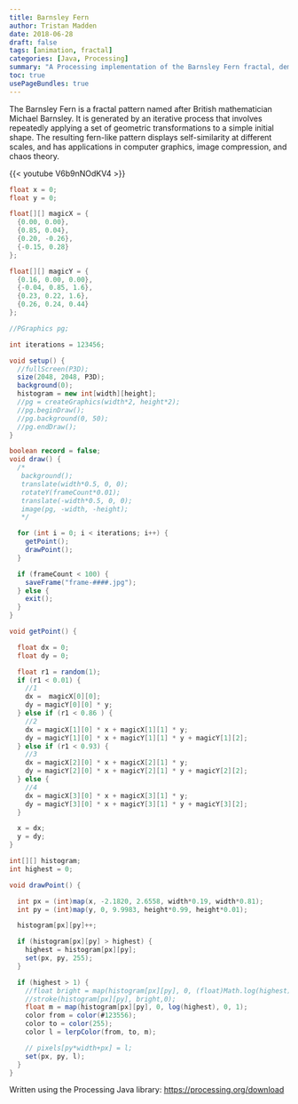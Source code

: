 ```yaml
---
title: Barnsley Fern
author: Tristan Madden
date: 2018-06-28
draft: false
tags: [animation, fractal]
categories: [Java, Processing]
summary: "A Processing implementation of the Barnsley Fern fractal, demonstrating iterative geometric transformations to create a self-similar fern-like pattern with applications in computer graphics and chaos theory."
toc: true
usePageBundles: true
---
```


The Barnsley Fern is a fractal pattern named after British mathematician Michael Barnsley. It is generated by an iterative process that involves repeatedly applying a set of geometric transformations to a simple initial shape. The resulting fern-like pattern displays self-similarity at different scales, and has applications in computer graphics, image compression, and chaos theory.

{{< youtube V6b9nNOdKV4 >}}

```Java
float x = 0;
float y = 0;

float[][] magicX = {  
  {0.00, 0.00}, 
  {0.85, 0.04}, 
  {0.20, -0.26}, 
  {-0.15, 0.28}
};

float[][] magicY = {  
  {0.16, 0.00, 0.00}, 
  {-0.04, 0.85, 1.6}, 
  {0.23, 0.22, 1.6}, 
  {0.26, 0.24, 0.44}
};

//PGraphics pg;

int iterations = 123456;

void setup() {
  //fullScreen(P3D);
  size(2048, 2048, P3D);
  background(0);
  histogram = new int[width][height];
  //pg = createGraphics(width*2, height*2);
  //pg.beginDraw();
  //pg.background(0, 50);
  //pg.endDraw();
}

boolean record = false;
void draw() {
  /*
   background();
   translate(width*0.5, 0, 0);
   rotateY(frameCount*0.01);
   translate(-width*0.5, 0, 0);
   image(pg, -width, -height);
   */

  for (int i = 0; i < iterations; i++) {
    getPoint();
    drawPoint();
  }

  if (frameCount < 100) {
    saveFrame("frame-####.jpg");
  } else {
    exit();
  }
}

void getPoint() {

  float dx = 0;
  float dy = 0;

  float r1 = random(1);
  if (r1 < 0.01) {
    //1
    dx =  magicX[0][0];
    dy = magicY[0][0] * y;
  } else if (r1 < 0.86 ) {
    //2
    dx = magicX[1][0] * x + magicX[1][1] * y;
    dy = magicY[1][0] * x + magicY[1][1] * y + magicY[1][2];
  } else if (r1 < 0.93) {
    //3
    dx = magicX[2][0] * x + magicX[2][1] * y;
    dy = magicY[2][0] * x + magicY[2][1] * y + magicY[2][2];
  } else {
    //4
    dx = magicX[3][0] * x + magicX[3][1] * y;
    dy = magicY[3][0] * x + magicY[3][1] * y + magicY[3][2];
  }

  x = dx;
  y = dy;
}

int[][] histogram;
int highest = 0;

void drawPoint() {

  int px = (int)map(x, -2.1820, 2.6558, width*0.19, width*0.81);
  int py = (int)map(y, 0, 9.9983, height*0.99, height*0.01);

  histogram[px][py]++;

  if (histogram[px][py] > highest) {
    highest = histogram[px][py];
    set(px, py, 255);
  }

  if (highest > 1) {
    //float bright = map(histogram[px][py], 0, (float)Math.log(highest), 0, 255);
    //stroke(histogram[px][py], bright,0);
    float m = map(histogram[px][py], 0, log(highest), 0, 1);
    color from = color(#123556);
    color to = color(255);
    color l = lerpColor(from, to, m);

    // pixels[py*width+px] = l;
    set(px, py, l);
  }
}
```

Written using the Processing Java library: https://processing.org/download